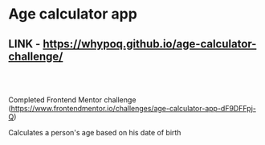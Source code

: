 # Age calculator app

## LINK - https://whypoq.github.io/age-calculator-challenge/

<br/>
<br/>

Completed Frontend Mentor challenge (https://www.frontendmentor.io/challenges/age-calculator-app-dF9DFFpj-Q)

Calculates a person's age based on his date of birth


